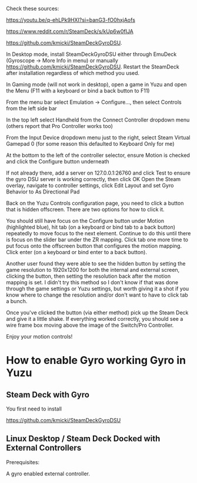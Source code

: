 Check these sources:

https://youtu.be/q-ehLPk9HXI?si=banG3-fO0hxjAofs


https://www.reddit.com/r/SteamDeck/s/kUp6w0fIJA


https://github.com/kmicki/SteamDeckGyroDSU.


   In Desktop mode, install SteamDeckGyroDSU either through EmuDeck (Gyroscope -> More Info in menu) or manually https://github.com/kmicki/SteamDeckGyroDSU. Restart the SteamDeck after installation regardless of which method you used.

   In Gaming mode (will not work in desktop), open a game in Yuzu and open the Menu (F11 with a keyboard or bind a back button to F11)

   From the menu bar select Emulation -> Configure..., then select Controls from the left side bar

   In the top left select Handheld from the Connect Controller dropdown menu (others report that Pro Controller works too)

   From the Input Device dropdown menu just to the right, select Steam Virtual Gamepad 0 (for some reason this defaulted to Keyboard Only for me)

   At the bottom to the left of the controller selector, ensure Motion is checked and click the Configure button underneath

   If not already there, add a server on 127.0.0.1:26760 and click Test to ensure the gyro DSU server is working correctly, then click OK
    Open the Steam overlay, navigate to controller settings, click Edit Layout and set Gyro Behavior to As Directional Pad

   Back on the Yuzu Controls configuration page, you need to click a button that is hidden offscreen. There are two options for how to click it.

  You should still have focus on the Configure button under Motion (highlighted blue), hit tab (on a keyboard or bind tab to a back button) repeatedly to move focus to the next element. Continue to do this until there is focus on the slider bar under the ZR mapping. Click tab one more time to put focus onto the offscreen button that configures the motion mapping. Click enter (on a keyboard or bind enter to a back button).

   Another user found they were able to see the hidden button by setting the game resolution to 1920x1200 for both the internal and external screen, clicking the button, then setting the resolution back after the motion mapping is set. I didn't try this method so I don't know if that was done through the game settings or Yuzu settings, but worth giving it a shot if you know where to change the resolution and/or don't want to have to click tab a bunch.

  Once you've clicked the button (via either method) pick up the Steam Deck and give it a little shake. If everything worked correctly, you should see a wire frame box moving above the image of the Switch/Pro Controller.

  Enjoy your motion controls!

# How to enable Gyro working Gyro in Yuzu

## Steam Deck with Gyro
You first need to install

https://github.com/kmicki/SteamDeckGyroDSU


## Linux Desktop / Steam Deck Docked with External Controllers

Prerequisites:

A gyro enabled external controller.

